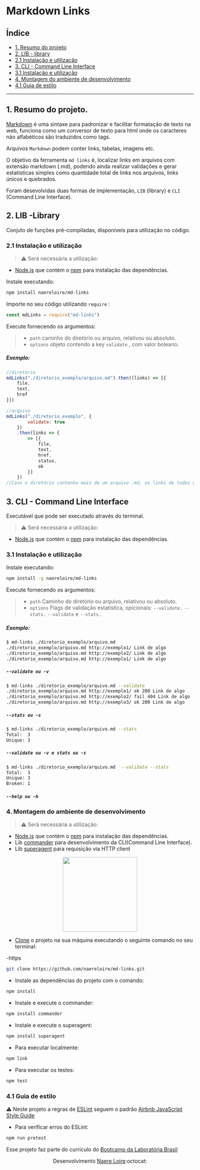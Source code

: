 # Markdown Links

## Índice

* [1. Resumo do projeto](#1-resumo-do-projeto)
* [2. LIB - library](#2-lib-library)
* [2.1 Instalação e utilização](#2.1-instalação-e-utilização)
* [3. CLI - Command Line Interface](#3-cli-command-line-interface)
* [3.1 Instalação e utilização](#3.1-instalação-e-utilização)
* [4. Montagem do ambiente de desenvolvimento](#4-montagem-do-ambiente-de-desenvolvimento)
* [4.1 Guia de estilo](#4.1-guia-de-estilo)

***

## 1. Resumo do projeto.

[Markdown](https://github.com/adam-p/markdown-here/wiki/Markdown-Cheatsheet) é uma sintaxe para padronizar e facilitar formatação de texto na web, funciona como um conversor de texto para html onde os caracteres não alfabéticos são traduzidos como tags. 

Arquivos `Markdown` podem conter links, tabelas, imagens etc.

O objetivo da ferramenta `md links` é, localizar links em arquivos com extensão markdown (.md), podendo ainda realizar validações e gerar estatísticas simples como quantidade total de links nos arquivos, links únicos e quebrados. 

Foram desevolvidas duas formas de implementação, `LIB` (library) e `CLI` (Command Line Interface).

## 2. LIB -Library

Conjuto de funções pré-compiladas, disponíveis para utilização no código.

### 2.1 Instalação e utilização

> :warning: Será necessária a utilização:

 * [Node.js](https://nodejs.org/) que contém o [npm](https://docs.npmjs.com/) para instalação das dependências.

Instale executando:

``` sh
npm install naereloire/md-links
```

Importe no seu código utilizando `require` :

``` js
const mdLinks = require("md-links")
```

Execute fornecendo os argumentos:

> * `path`
> caminho do diretório ou arquivo, relativou ou absoluto.
> * `options`
> objeto contendo a key `validate` , com valor boleano.

##### Exemplo:

``` js
//diretório
mdLinks("./diretorio_exemplo/arquivo.md").then((links) => [{
    file,
    text,
    href
}])

//arquivo
mdLinks("./diretorio_exemplo", {
        validate: true
    })
    .then(links => {
        => [{
            file,
            text,
            href,
            status,
            ok
        }]
    })
//Caso o diretório contenha mais de um arquivo .md, os links de todos os arquivos serão resolvidos em um mesmo array.
```

## 3. CLI - Command Line Interface

Executável que pode ser executado através do terminal.

> :warning: Será necessária a utilização:

 * [Node.js](https://nodejs.org/) que contém o [npm](https://docs.npmjs.com/) para instalação das dependências.

### 3.1 Instalação e utilização

Instale executando:

``` sh
npm install -g naereloire/md-links
```

Execute fornecendo os argumentos:

> * `path`
> Caminho do diretório ou arquivo, relativou ou absoluto.
> * `options`
> Flags de validação estatística, opicionais:
> `--validate.`
> `--stats.`
> `--validate` e `--stats.`

##### Exemplo:

``` sh
$ md-links ./diretorio_exemplo/arquivo.md 
./diretorio_exemplo/arquivo.md http://exemplo1/ Link de algo
./diretorio_exemplo/arquivo.md http://exemplo2/ Link de algo
./diretorio_exemplo/arquivo.md http://exemplo1/ Link de algo
```

##### `--validate ou -v`

``` sh
$ md-links ./diretorio_exemplo/arquivo.md --validate
./diretorio_exemplo/arquivo.md http://exemplo1/ ok 200 Link de algo
./diretorio_exemplo/arquivo.md http://exemplo2/ fail 404 Link de algo
./diretorio_exemplo/arquivo.md http://exemplo3/ ok 200 Link de algo
```

##### `--stats ou -s`

``` sh
$ md-links ./diretorio_exemplo/arquivo.md --stats
Total:  3
Unique: 3
```

##### `--validate ou -v e stats ou -s`

``` sh
$ md-links ./diretorio_exemplo/arquivo.md  --validate --stats
Total:  3
Unique: 3
Broken: 1
```

##### `--help ou -h`

### 4. Montagem do ambiente de desenvolvimento

> :warning: Será necessária a utilização:

 * [Node.js](https://nodejs.org/) que contém o [npm](https://docs.npmjs.com/) para instalação das dependências.
 * Lib [commander](https://github.com/tj/commander.js/) para desenvolvimento da CLI(Command Line Interface).
 * Lib [superagent](https://github.com/visionmedia/superagent) para requisição via HTTP client

<center>
<img src="https://media.giphy.com/media/11BbGyhVmk4iLS/giphy.gif" width="200" heigth="200"> 
</center>

* [Clone](https://help.github.com/articles/cloning-a-repository/) o projeto na sua máquina executando o seguinte comando no seu terminal:

 
-https

``` sh
git clone https://github.com/naereloire/md-links.git 
```

* Instale as dependências do projeto com o comando:

``` sh
npm install
```

* Instale e execute o commander:

``` sh
npm install commander
```

* Instale e execute o superagent:

``` sh
npm install superagent
```

* Para executar localmente:

``` sh
npm link
```

* Para executar os testes:

``` sh
npm test
```

### 4.1 Guia de estilo

:warning: Neste projeto a regras de [ESLint](https://eslint.org/) seguem o padrão [Airbnb JavaScript Style Guide](https://github.com/armoucar/javascript-style-guide)

* Para verificar erros do ESLint:

``` sh
npm run pretest
```

Esse projeto faz parte do currículo do [Bootcamp da Laboratória Brasil](https://www.laboratoria.la/br) 

<center>

Desenvolvimento [Naere Loire](https://github.com/naereloire):octocat: 

</center>
